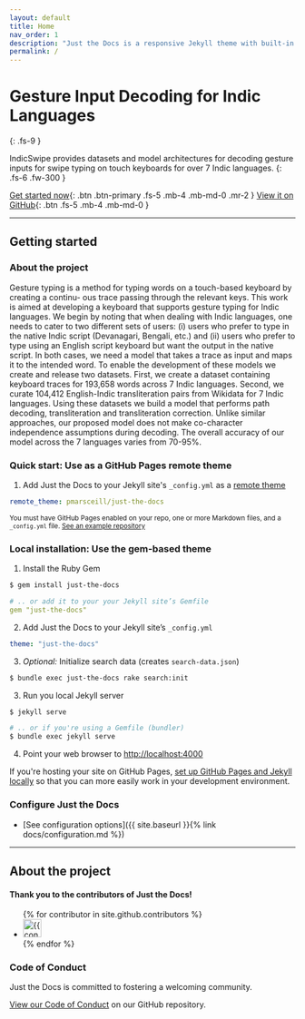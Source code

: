 ```yaml
---
layout: default
title: Home
nav_order: 1
description: "Just the Docs is a responsive Jekyll theme with built-in search that is easily customizable and hosted on GitHub Pages."
permalink: /
---
```


# Gesture Input Decoding for Indic Languages
{: .fs-9 }

IndicSwipe provides datasets and model architectures for decoding gesture inputs for swipe typing on touch keyboards for over 7 Indic languages.
{: .fs-6 .fw-300 }

[Get started now](#getting-started){: .btn .btn-primary .fs-5 .mb-4 .mb-md-0 .mr-2 } [View it on GitHub](https://github.com/emilbiju/just-the-indic_swipe){: .btn .fs-5 .mb-4 .mb-md-0 }

---

## Getting started

### About the project

Gesture typing is a method for typing words on a touch-based keyboard by creating a continu- ous trace passing through the relevant keys. This work is aimed at developing a keyboard that supports gesture typing for Indic languages. We begin by noting that when dealing with Indic languages, one needs to cater to two different sets of users: (i) users who prefer to type in the native Indic script (Devanagari, Bengali, etc.) and (ii) users who prefer to type using an English script keyboard but want the output in the native script. In both cases, we need a model that takes a trace as input and maps it to the intended word. To enable the development of these models we create and release two datasets. First, we create a dataset containing keyboard traces for 193,658 words across 7 Indic languages. Second, we curate 104,412 English-Indic transliteration pairs from Wikidata for 7 Indic languages. Using these datasets we build a model that performs path decoding, transliteration and transliteration correction. Unlike similar approaches, our proposed model does not make co-character independence assumptions during decoding. The overall accuracy of our model across the 7 languages varies from 70-95%.

### Quick start: Use as a GitHub Pages remote theme

1. Add Just the Docs to your Jekyll site's `_config.yml` as a [remote theme](https://blog.github.com/2017-11-29-use-any-theme-with-github-pages/)
```yaml
remote_theme: pmarsceill/just-the-docs
```
<small>You must have GitHub Pages enabled on your repo, one or more Markdown files, and a `_config.yml` file. [See an example repository](https://github.com/pmarsceill/jtd-remote)</small>

### Local installation: Use the gem-based theme

1. Install the Ruby Gem
```bash
$ gem install just-the-docs
```
```yaml
# .. or add it to your your Jekyll site’s Gemfile
gem "just-the-docs"
```
2. Add Just the Docs to your Jekyll site’s `_config.yml`
```yaml
theme: "just-the-docs"
```
3. _Optional:_ Initialize search data (creates `search-data.json`)
```bash
$ bundle exec just-the-docs rake search:init
```
3. Run you local Jekyll server
```bash
$ jekyll serve
```
```bash
# .. or if you're using a Gemfile (bundler)
$ bundle exec jekyll serve
```
4. Point your web browser to [http://localhost:4000](http://localhost:4000)

If you're hosting your site on GitHub Pages, [set up GitHub Pages and Jekyll locally](https://help.github.com/en/articles/setting-up-your-github-pages-site-locally-with-jekyll) so that you can more easily work in your development environment.

### Configure Just the Docs

- [See configuration options]({{ site.baseurl }}{% link docs/configuration.md %})

---

## About the project

#### Thank you to the contributors of Just the Docs!

<ul class="list-style-none">
{% for contributor in site.github.contributors %}
  <li class="d-inline-block mr-1">
     <a href="{{ contributor.html_url }}"><img src="{{ contributor.avatar_url }}" width="32" height="32" alt="{{ contributor.login }}"/></a>
  </li>
{% endfor %}
</ul>

### Code of Conduct

Just the Docs is committed to fostering a welcoming community.

[View our Code of Conduct](https://github.com/pmarsceill/just-the-docs/tree/master/CODE_OF_CONDUCT.md) on our GitHub repository.
